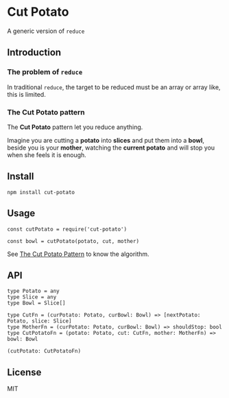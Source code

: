 # Cut Potato

A generic version of `reduce`

## Introduction

### The problem of `reduce`

In traditional `reduce`, the target to be reduced must be an array or array like, this is limited.


### The **Cut Potato** pattern

The **Cut Potato** pattern let you reduce anything.

Imagine you are cutting a **potato** into **slices** and put them into a **bowl**, beside you is your 
**mother**, watching the **current potato** and will stop you when she feels it is enough.

## Install

```
npm install cut-potato
```

## Usage

```@js
const cutPotato = require('cut-potato')

const bowl = cutPotato(potato, cut, mother)
```

See [The Cut Potato Pattern](#the-cut-potato-pattern) to know the algorithm.

## API

```@flow js
type Potato = any
type Slice = any
type Bowl = Slice[]

type CutFn = (curPotato: Potato, curBowl: Bowl) => [nextPotato: Potato, slice: Slice]
type MotherFn = (curPotato: Potato, curBowl: Bowl) => shouldStop: bool
type CutPotatoFn = (potato: Potato, cut: CutFn, mother: MotherFn) => bowl: Bowl

(cutPotato: CutPotatoFn)
```

## License

MIT
